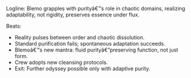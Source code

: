 ﻿---
series: 5
novella: 3
file: S5N3_CH05
type: chapter
pov: Blemo
setting: Quantum flux field â€“ purity paradox
word_target_min: 1201
word_target_max: 2299
status: outline
---
Logline: Blemo grapples with purityâ€™s role in chaotic domains, realizing adaptability, not rigidity, preserves essence under flux.

Beats:
- Reality pulses between order and chaotic dissolution.
- Standard purification fails; spontaneous adaptation succeeds.
- Blemoâ€™s new mantra: fluid purityâ€”preserving function, not just form.
- Crew adopts new cleansing protocols.
- Exit: Further odyssey possible only with adaptive purity.